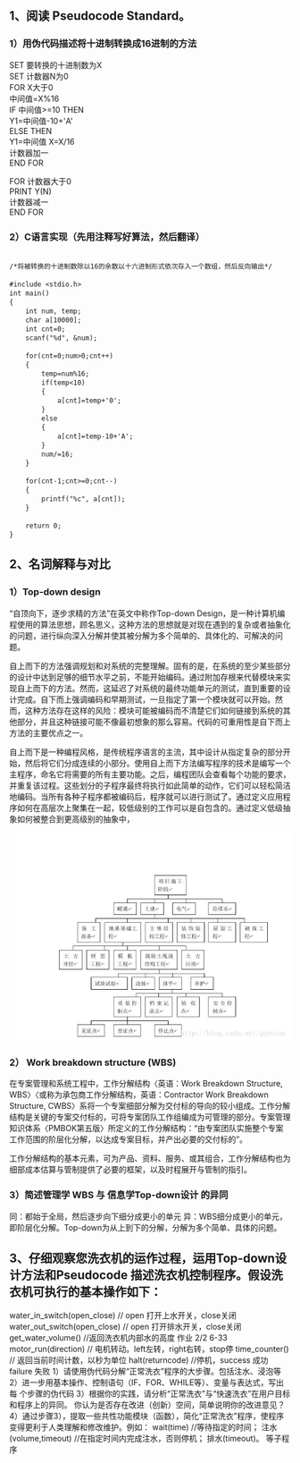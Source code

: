 ## 1、阅读 Pseudocode Standard。

### 1）用伪代码描述将十进制转换成16进制的方法 
SET 要转换的十进制数为X   
SET 计数器N为0  
FOR X大于0  
中间值=X%16  
IF 中间值>=10 THEN  
Y1=中间值-10+'A'  
ELSE THEN  
Y1=中间值
X=X/16  
计数器加一  
END FOR

FOR 计数器大于0  
PRINT Y(N)  
计数器减一  
END FOR

### 2）C语言实现（先用注释写好算法，然后翻译）  
```

/*将被转换的十进制数除以16的余数以十六进制形式依次存入一个数组，然后反向输出*/

#include <stdio.h>
int main()
{
	int num, temp;
	char a[10000];
	int cnt=0;
	scanf("%d", &num);
	
	for(cnt=0;num>0;cnt++)
	{
		temp=num%16;
		if(temp<10)
		{
			a[cnt]=temp+'0';
		}
		else
		{
			a[cnt]=temp-10+'A';
		}
		num/=16;
	}
	
	for(cnt-1;cnt>=0;cnt--)
	{
		printf("%c", a[cnt]);
	}
	
	return 0;
}

```
## 2、名词解释与对比
### 1）Top-down design  
“自顶向下，逐步求精的方法”在英文中称作Top-down Design，是一种计算机编程使用的算法思想，顾名思义，这种方法的思想就是对现在遇到的复杂或者抽象化的问题，进行纵向深入分解并使其被分解为多个简单的、具体化的、可解决的问题。

自上而下的方法强调规划和对系统的完整理解。固有的是，在系统的至少某些部分的设计中达到足够的细节水平之前，不能开始编码。通过附加存根来代替模块来实现自上而下的方法。然而，这延迟了对系统的最终功能单元的测试，直到重要的设计完成。自下而上强调编码和早期测试，一旦指定了第一个模块就可以开始。然而，这种方法存在这样的风险：模块可能被编码而不清楚它们如何链接到系统的其他部分，并且这种链接可能不像最初想象的那么容易。代码的可重用性是自下而上方法的主要优点之一。  

自上而下是一种编程风格，是传统程序语言的主流，其中设计从指定复杂的部分开始，然后将它们分成连续的小部分。使用自上而下方法编写程序的技术是编写一个主程序，命名它将需要的所有主要功能。之后，编程团队会查看每个功能的要求，并重复该过程。这些划分的子程序最终将执行如此简单的动作，它们可以轻松简洁地编码。当所有各种子程序都被编码后，程序就可以进行测试了。通过定义应用程序如何在高层次上聚集在一起，较低级别的工作可以是自包含的。通过定义低级抽象如何被整合到更高级别的抽象中，

![](hw08-2.jpg)
### 2） Work breakdown structure (WBS)  

在专案管理和系统工程中，工作分解结构〈英语：Work Breakdown Structure, WBS〉〈或称为承包商工作分解结构，英语：Contractor Work Breakdown Structure, CWBS〉系将一个专案细部分解为交付标的导向的较小组成。工作分解结构是关键的专案交付标的，可将专案团队工作组编成为可管理的部分。专案管理知识体系〈PMBOK第五版〉所定义的工作分解结构：“由专案团队实施整个专案工作范围的阶层化分解，以达成专案目标，并产出必要的交付标的”。

工作分解结构的基本元素，可为产品、资料、服务、或其组合，工作分解结构也为细部成本估算与管制提供了必要的框架，以及时程展开与管制的指引。
### 3）简述管理学 WBS 与 信息学Top-down设计 的异同  

同：都始于全局，然后逐步向下细分成更小的单元
异：WBS细分成更小的单元，即阶层化分解。Top-down为从上到下的分解，分解为多个简单、具体的问题。  


## 3、仔细观察您洗衣机的运作过程，运用Top-down设计方法和Pseudocode 描述洗衣机控制程序。假设洗衣机可执行的基本操作如下：
water_in_switch(open_close) // open 打开上水开关，close关闭
water_out_switch(open_close) // open 打开排水开关，close关闭
get_water_volume() //返回洗衣机内部水的高度
作业 2/2
6-33
motor_run(direction) // 电机转动。left左转，right右转，stop停
time_counter() // 返回当前时间计数，以秒为单位
halt(returncode) //停机，success 成功 failure 失败
1）请使用伪代码分解“正常洗衣”程序的大步骤。包括注水、浸泡等
2）进一步用基本操作、控制语句（IF、FOR、WHILE等）、变量与表达式，写出每
个步骤的伪代码
3）根据你的实践，请分析“正常洗衣”与“快速洗衣”在用户目标和程序上的异同。
你认为是否存在改进（创新）空间，简单说明你的改进意见？
4）通过步骤3），提取一些共性功能模块（函数），简化“正常洗衣”程序，使程序
变得更利于人类理解和修改维护。例如：
wait(time) //等待指定的时间；
注水(volume,timeout) //在指定时间内完成注水，否则停机；
排水(timeout)。 等子程序
